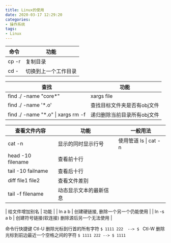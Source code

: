 ```yaml
---
title: Linux的使用
date: 2020-03-17 12:29:20
categories: 
- 操作系统
tags:
- Linux
---
```


| 命令 | 功能 |
| --- | --- |
| cp -r | 复制目录 |
| cd - | 切换到上一个工作目录 |


| 查找 | 功能 |
| --- | --- |
| find ./ -name "core*" | xargs file | 搜寻目录或文件 |
| find ./ -name '*.o' | 查找目标文件夹是否有obj文件 |
| find ./ -name "*.o" \| xargs rm -f | 递归删除当前目录所有obj文件 |


| 查看文件内容 | 功能 | 一般用法|
| --- | --- | --- |
| cat -n | 显示的同时显示行号 | 使用管道 ls \| cat -n |
| head -10 filename | 查看前十行 | |
| tail -10 failname | 查看后十行 ||
| diff file1 file2 | 查看文件差别 ||
| tail -f filename | 动态显示文本的最新信息 ||


| 给文件增加别名 | 功能 |
| ln a b | 创建硬链接, 删除一个另一个仍能使用 |
| ln -s a b | 创建符号链接(软连接) 删除源后另一个无法使用 |


命令行快捷键
Ctl-U   删除光标到行首的所有字符 `$ 1111 222  --> $ `
Ctl-W   删除光标到前边最近一个空格之间的字符 `$ 1111 222 --> $ 1111`


